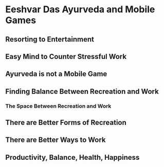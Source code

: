 # Eeshvar Das Ayurveda and Mobile Games
## Resorting to Entertainment
## Easy Mind to Counter Stressful Work
## Ayurveda is not a Mobile Game
## Finding Balance Between Recreation and Work
### The Space Between Recreation and Work 
## There are Better Forms of Recreation
## There are Better Ways to Work
## Productivity, Balance, Health, Happiness 
